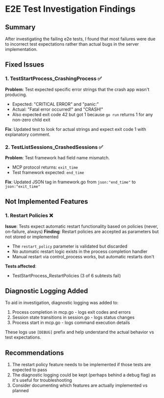 # E2E Test Investigation Findings

## Summary
After investigating the failing e2e tests, I found that most failures were due to incorrect test expectations rather than actual bugs in the server implementation.

## Fixed Issues

### 1. TestStartProcess_CrashingProcess ✅
**Problem**: Test expected specific error strings that the crash app wasn't producing.
- Expected: "CRITICAL ERROR" and "panic:"
- Actual: "Fatal error occurred!" and "CRASH!"
- Also expected exit code 42 but got 1 because `go run` returns 1 for any non-zero child exit

**Fix**: Updated test to look for actual strings and expect exit code 1 with explanatory comment.

### 2. TestListSessions_CrashedSessions ✅
**Problem**: Test framework had field name mismatch.
- MCP protocol returns: `exit_time`
- Test framework expected: `end_time`

**Fix**: Updated JSON tag in framework.go from `json:"end_time"` to `json:"exit_time"`

## Not Implemented Features

### 1. Restart Policies ❌
**Issue**: Tests expect automatic restart functionality based on policies (never, on-failure, always)
**Finding**: Restart policies are accepted as parameters but not stored or implemented
- The `restart_policy` parameter is validated but discarded
- No automatic restart logic exists in the process completion handler
- Manual restart via control_process works, but automatic restarts don't

**Tests affected**:
- TestStartProcess_RestartPolicies (3 of 6 subtests fail)

## Diagnostic Logging Added
To aid in investigation, diagnostic logging was added to:
1. Process completion in mcp.go - logs exit codes and errors
2. Session state transitions in session.go - logs status changes
3. Process start in mcp.go - logs command execution details

These logs use `[DEBUG]` prefix and help understand the actual behavior vs test expectations.

## Recommendations
1. The restart policy feature needs to be implemented if those tests are expected to pass
2. The diagnostic logging could be kept (perhaps behind a debug flag) as it's useful for troubleshooting
3. Consider documenting which features are actually implemented vs planned